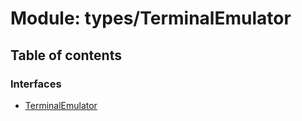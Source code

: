 # Module: types/TerminalEmulator

## Table of contents

### Interfaces

- [TerminalEmulator](../wiki/types.TerminalEmulator.TerminalEmulator)
